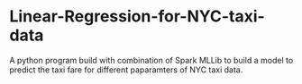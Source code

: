 # Linear-Regression-for-NYC-taxi-data

A python program build with combination of Spark MLLib to build a model to predict the taxi fare for different paparamters of NYC taxi data. 

